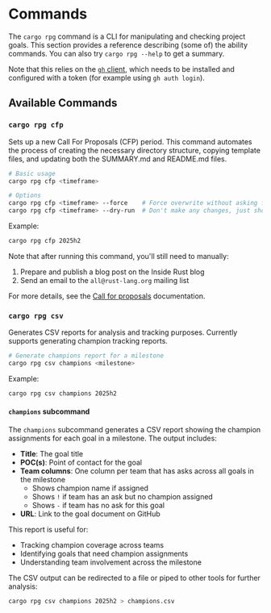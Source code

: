 # Commands

The `cargo rpg` command is a CLI for manipulating and checking project goals. This section provides a reference describing (some of) the ability commands. You can also try `cargo rpg --help` to get a summary.

Note that this relies on the [`gh` client](https://github.com/cli/cli), which needs to be installed and configured with a token (for example using `gh auth login`).

## Available Commands

### `cargo rpg cfp`

Sets up a new Call For Proposals (CFP) period. This command automates the process of creating the necessary directory structure, copying template files, and updating both the SUMMARY.md and README.md files.

```bash
# Basic usage
cargo rpg cfp <timeframe>

# Options
cargo rpg cfp <timeframe> --force    # Force overwrite without asking for confirmation
cargo rpg cfp <timeframe> --dry-run  # Don't make any changes, just show what would be done
```

Example:
```bash
cargo rpg cfp 2025h2
```

Note that after running this command, you'll still need to manually:
1. Prepare and publish a blog post on the Inside Rust blog
2. Send an email to the `all@rust-lang.org` mailing list

For more details, see the [Call for proposals](./cfp.md) documentation.

### `cargo rpg csv`

Generates CSV reports for analysis and tracking purposes. Currently supports generating champion tracking reports.

```bash
# Generate champions report for a milestone
cargo rpg csv champions <milestone>
```

Example:
```bash
cargo rpg csv champions 2025h2
```

#### `champions` subcommand

The `champions` subcommand generates a CSV report showing the champion assignments for each goal in a milestone. The output includes:

- **Title**: The goal title
- **POC(s)**: Point of contact for the goal
- **Team columns**: One column per team that has asks across all goals in the milestone
  - Shows champion name if assigned
  - Shows `!` if team has an ask but no champion assigned
  - Shows `-` if team has no ask for this goal
- **URL**: Link to the goal document on GitHub

This report is useful for:
- Tracking champion coverage across teams
- Identifying goals that need champion assignments
- Understanding team involvement across the milestone

The CSV output can be redirected to a file or piped to other tools for further analysis:
```bash
cargo rpg csv champions 2025h2 > champions.csv
```
